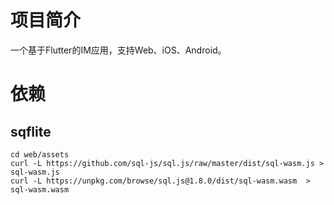 
# 项目简介

一个基于Flutter的IM应用，支持Web、iOS、Android。

# 依赖
## sqflite


```
cd web/assets
curl -L https://github.com/sql-js/sql.js/raw/master/dist/sql-wasm.js > sql-wasm.js
curl -L https://unpkg.com/browse/sql.js@1.8.0/dist/sql-wasm.wasm  >  sql-wasm.wasm
```